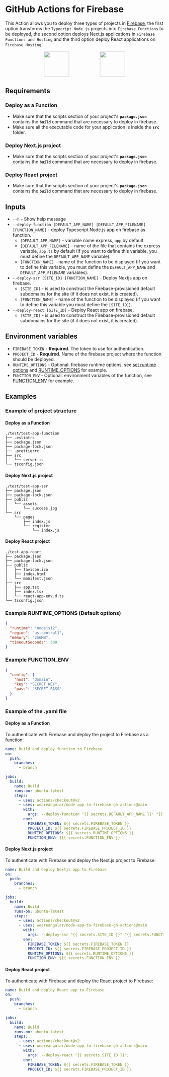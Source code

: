 # GitHub Actions for Firebase

This Action allows you to deploy three types of projects in [Firebase](https://firebase.google.com/), the first option transforms the `Typecript Node.js` projects into `Firebase Functions` to be deployed, the second option deploys Next.js applications in `Firebase Functions and Hosting` and the third option deploy React applications on `Firebase Hosting`.

<div align="center">
<img src="https://github.githubassets.com/images/modules/site/features/actions-icon-actions.svg" height="80"></img>
&nbsp;&nbsp;
&nbsp;&nbsp;
&nbsp;&nbsp;
&nbsp;&nbsp;
&nbsp;&nbsp;
&nbsp;&nbsp;
&nbsp;&nbsp;
&nbsp;&nbsp;
<img src="https://www.gstatic.com/devrel-devsite/prod/ve2b3219effe11173b4515247c51c6c16382b215fde591b8f8db0b6d41c561ba8/firebase/images/lockup.png" height="80"></img>
</div>

## Requirements

### Deploy as a Function

- Make sure that the scripts section of your project's **`package.json`** contains the **`build`** command that are necessary to deploy in firebase.
- Make sure all the executable code for your application is inside the **`src`** folder.

### Deploy Next.js project

- Make sure that the scripts section of your project's **`package.json`** contains the **`build`** command that are necessary to deploy in firebase.

### Deploy React project

- Make sure that the scripts section of your project's **`package.json`** contains the **`build`** command that are necessary to deploy in firebase.

## Inputs

- `--h` - Show help message
- `--deploy-function [DEFAULT_APP_NAME] [DEFAULT_APP_FILENAME] [FUNCTION_NAME]` - deploy Typescript Node.js app on firebase as function.
  - `[DEFAULT_APP_NAME]` - variable name express, `app` by default.
  - `[DEFAULT_APP_FILENAME]` - name of the file that contains the express variable, `app.ts` by default (If you want to define this variable, you must define the `DEFAULT_APP_NAME` variable).
  - `[FUNCTION_NAME]` - name of the function to be displayed (If you want to define this variable, you must define the `DEFAULT_APP_NAME` and `DEFAULT_APP_FILENAME` variables).
- `--deploy-ssr [SITE_ID] [FUNCTION_NAME]` - Deploy Nextjs app on firebase.
  - `[SITE_ID]` - is used to construct the Firebase-provisioned default subdomains for the site (if it does not exist, it is created).
  - `[FUNCTION_NAME]` - name of the function to be displayed (if you want to define this variable you must define the `[SITE_ID]`).
- `--deploy-react [SITE_ID]` - Deploy React app on firebase.
  - `[SITE_ID]` - is used to construct the Firebase-provisioned default subdomains for the site (if it does not exist, it is created).

## Environment variables

- `FIREBASE_TOKEN` - **Required**. The token to use for authentication.
- `PROJECT_ID` - **Required**. Name of the firebase project where the function should be deployed.
- `RUNTIME_OPTIONS` - Optional. firebase runtime options, see [set runtime options](https://firebase.google.com/docs/functions/manage-functions#set_runtime_options) and [RUNTIME_OPTIONS](#example-runtime_options-default-options) for example.
- `FUNCTION_ENV` - Optional. environment variables of the function, see [FUNCTION_ENV](#example-function_env) for example.

## Examples

### Example of project structure

#### Deploy as a Function

```shell
./test/test-app-function
├── .eslintrc
├── package.json
├── package-lock.json
├── .prettierrc
├── src
│   └── server.ts
└── tsconfig.json
```

#### Deploy Next.js project

```shell
./test/test-app-ssr
├── package.json
├── package-lock.json
├── public
│   └── assets
│       └── success.jpg
└── src
    └── pages
        ├── index.js
        └── register
            └── index.js
```

#### Deploy React project

```shell
./test-app-react
├── package.json
├── package-lock.json
├── public
│   ├── favicon.ico
│   ├── index.html
│   └── manifest.json
├── src
│   ├── app.tsx
│   ├── index.tsx
│   └── react-app-env.d.ts
└── tsconfig.json
```

### Example RUNTIME_OPTIONS (Default options)

```json
{
  "runtime": "nodejs12",
  "region": "us-central1",
  "memory": "256MB",
  "timeoutSeconds": 300
}
```

### Example FUNCTION_ENV

```json
{
  "config": {
    "host": "domain",
    "key": "SECRET_KEY",
    "pass": "SECRET_PASS"
  }
}
```

### Example of the .yaml file

#### Deploy as a Function

To authenticate with Firebase and deploy the project to Firebase as a function:

```yaml
name: Build and deploy function to Firebase
on:
  push:
    branches:
      - branch

jobs:
  build:
    name: Build
    runs-on: ubuntu-latest
    steps:
      - uses: actions/checkout@v2
      - uses: weareangular/node-app-to-firebase-gh-actions@main
        with:
          args: --deploy-function "{{ secrets.DEFAULT_APP_NAME }}" "{{ secrets.DEFAULT_APP_FILENAME}}" "{{ secrets.FUNCTION_NAME }}";
        env:
          FIREBASE_TOKEN: ${{ secrets.FIREBASE_TOKEN }}
          PROJECT_ID: ${{ secrets.FIREBASE_PROJECT_ID }}
          RUNTIME_OPTIONS: ${{ secrets.RUNTIME_OPTIONS }}
          FUNCTION_ENV: ${{ secrets.FUNCTION_ENV }}
```

#### Deploy Next.js project

To authenticate with Firebase and deploy the Next.js project to Firebase:

```yaml
name: Build and deploy Nextjs app to Firebase
on:
  push:
    branches:
      - branch

jobs:
  build:
    name: Build
    runs-on: ubuntu-latest
    steps:
      - uses: actions/checkout@v2
      - uses: weareangular/node-app-to-firebase-gh-actions@main
        with:
          args: --deploy-ssr "{{ secrets.SITE_ID }}" "{{ secrets.FUNCTION_NAME }}";
        env:
          FIREBASE_TOKEN: ${{ secrets.FIREBASE_TOKEN }}
          PROJECT_ID: ${{ secrets.FIREBASE_PROJECT_ID }}
          RUNTIME_OPTIONS: ${{ secrets.RUNTIME_OPTIONS }}
          FUNCTION_ENV: ${{ secrets.FUNCTION_ENV }}
```

#### Deploy React project

To authenticate with Firebase and deploy the React project to Firebase:

```yaml
name: Build and deploy React app to Firebase
on:
  push:
    branches:
      - branch

jobs:
  build:
    name: Build
    runs-on: ubuntu-latest
    steps:
      - uses: actions/checkout@v2
      - uses: weareangular/node-app-to-firebase-gh-actions@main
        with:
          args: --deploy-react "{{ secrets.SITE_ID }}";
        env:
          FIREBASE_TOKEN: ${{ secrets.FIREBASE_TOKEN }}
          PROJECT_ID: ${{ secrets.FIREBASE_PROJECT_ID }}
```

#
